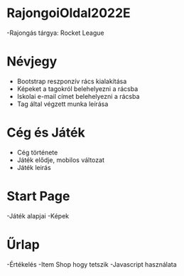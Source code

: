 # RajongoiOldal2022E
-Rajongás tárgya: Rocket League

# Névjegy
- Bootstrap reszponzív rács kialakítása
- Képeket a tagokról belehelyezni a rácsba
- Iskolai e-mail címet belehelyezni a rácsba
- Tag által végzett munka leírása

# Cég és Játék
- Cég története
- Játék elődje, mobilos változat
- Játék leirás

# Start Page
-Játék alapjai
-Képek 

# Űrlap
-Értékelés
-Item Shop hogy tetszik
-Javascript használata
